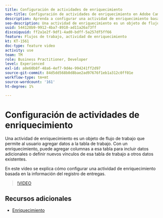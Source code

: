 ```yaml
---
title: Configuración de actividades de enriquecimiento
seo-title: Configuración de actividades de enriquecimiento en Adobe Campaign Classic
description: Aprenda a configurar una actividad de enriquecimiento basada en la información del registro de envío.
seo-description: Una actividad de enriquecimiento es un objeto de flujo de trabajo que permite al usuario agregar datos a la tabla de trabajo. Con un enriquecimiento, puede añadir columnas a esa tabla para incluir datos adicionales O definir nuevos vínculos de esa tabla de trabajo a otros datos existentes.   En este vídeo se explica cómo configurar una actividad de enriquecimiento basada en la información del registro de entregas.
uuid: 544128b9-9912-4ba7-8910-ad11a26a73ff
discoiquuid: ff2a1e2f-9df1-4ad0-bdff-5a257df5ff66
feature: Flujos de trabajo, actividad de enriquecimiento
kt: KT-1561
doc-type: feature video
activity: use
team: TM
role: Business Practitioner, Developer
level: Experienced
exl-id: a8e60b8f-48a6-4ef7-9d4e-994241ff2d97
source-git-commit: 84d5dd568b0d8bae2ad97676f1eb1a312c0ff01e
workflow-type: tm+mt
source-wordcount: '161'
ht-degree: 1%

---
```


# Configuración de actividades de enriquecimiento

Una actividad de enriquecimiento es un objeto de flujo de trabajo que permite al usuario agregar datos a la tabla de trabajo. Con un enriquecimiento, puede agregar columnas a esa tabla para incluir datos adicionales o definir nuevos vínculos de esa tabla de trabajo a otros datos existentes.

En este vídeo se explica cómo configurar una actividad de enriquecimiento basada en la información del registro de entregas.

>[!VIDEO](https://video.tv.adobe.com/v/25193?quality=12)

## Recursos adicionales

* [Enriquecimiento](https://experienceleague.adobe.com/docs/campaign-classic/using/automating-with-workflows/targeting-activities/enrichment.html)
